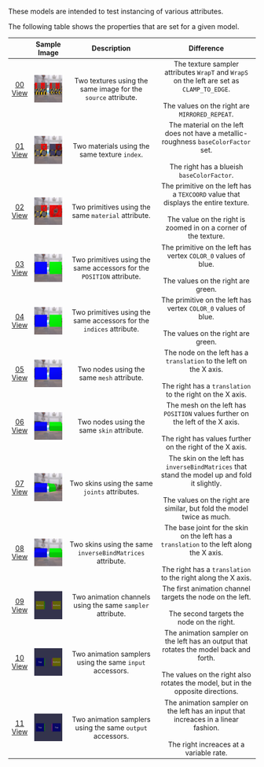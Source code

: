 These models are intended to test instancing of various attributes.  
 
The following table shows the properties that are set for a given model.  

|   | Sample Image | Description | Difference |
| :---: | :---: | :---: | :---: |
| [00](Instancing_00.gltf)<br>[View](https://bghgary.github.io/glTF-Assets-Viewer/?type=Positive&folder=24&model=0) | [<img src="Figures/Thumbnails/Instancing_00.png" align="middle">](Figures/SampleImages/Instancing_00.png) | Two textures using the same image for the `source` attribute. | The texture sampler attributes `WrapT` and `WrapS` on the left are set as `CLAMP_TO_EDGE`.<br><br>The values on the right are `MIRRORED_REPEAT`. |
| [01](Instancing_01.gltf)<br>[View](https://bghgary.github.io/glTF-Assets-Viewer/?type=Positive&folder=24&model=1) | [<img src="Figures/Thumbnails/Instancing_01.png" align="middle">](Figures/SampleImages/Instancing_01.png) | Two materials using the same texture `index`. | The material on the left does not have a metallic-roughness `baseColorFactor` set.<br><br>The right has a blueish `baseColorFactor`. |
| [02](Instancing_02.gltf)<br>[View](https://bghgary.github.io/glTF-Assets-Viewer/?type=Positive&folder=24&model=2) | [<img src="Figures/Thumbnails/Instancing_02.png" align="middle">](Figures/SampleImages/Instancing_02.png) | Two primitives using the same `material` attribute. | The primitive on the left has a `TEXCOORD` value that displays the entire texture.<br><br>The value on the right is zoomed in on a corner of the texture. |
| [03](Instancing_03.gltf)<br>[View](https://bghgary.github.io/glTF-Assets-Viewer/?type=Positive&folder=24&model=3) | [<img src="Figures/Thumbnails/Instancing_03.png" align="middle">](Figures/SampleImages/Instancing_03.png) | Two primitives using the same accessors for the `POSITION` attribute. | The primitive on the left has vertex `COLOR_0` values of blue.<br><br>The values on the right are green. |
| [04](Instancing_04.gltf)<br>[View](https://bghgary.github.io/glTF-Assets-Viewer/?type=Positive&folder=24&model=4) | [<img src="Figures/Thumbnails/Instancing_04.png" align="middle">](Figures/SampleImages/Instancing_04.png) | Two primitives using the same accessors for the `indices` attribute. | The primitive on the left has vertex `COLOR_0` values of blue.<br><br>The values on the right are green. |
| [05](Instancing_05.gltf)<br>[View](https://bghgary.github.io/glTF-Assets-Viewer/?type=Positive&folder=24&model=5) | [<img src="Figures/Thumbnails/Instancing_05.png" align="middle">](Figures/SampleImages/Instancing_05.png) | Two nodes using the same `mesh` attribute. | The node on the left has a `translation` to the left on the X axis.<br><br>The right has a `translation` to the right on the X axis. |
| [06](Instancing_06.gltf)<br>[View](https://bghgary.github.io/glTF-Assets-Viewer/?type=Positive&folder=24&model=6) | [<img src="Figures/Thumbnails/Instancing_06.png" align="middle">](Figures/SampleImages/Instancing_06.png) | Two nodes using the same `skin` attribute. | The mesh on the left has `POSITION` values further on the left of the X axis.<br><br>The right has values further on the right of the X axis. |
| [07](Instancing_07.gltf)<br>[View](https://bghgary.github.io/glTF-Assets-Viewer/?type=Positive&folder=24&model=7) | [<img src="Figures/Thumbnails/Instancing_07.png" align="middle">](Figures/SampleImages/Instancing_07.png) | Two skins using the same `joints` attributes. | The skin on the left has `inverseBindMatrices` that stand the model up and fold it slightly.<br><br>The values on the right are similar, but fold the model twice as much. |
| [08](Instancing_08.gltf)<br>[View](https://bghgary.github.io/glTF-Assets-Viewer/?type=Positive&folder=24&model=8) | [<img src="Figures/Thumbnails/Instancing_08.png" align="middle">](Figures/SampleImages/Instancing_08.png) | Two skins using the same `inverseBindMatrices` attribute. | The base joint for the skin on the left has a `translation` to the left along the X axis.<br><br>The right has a `translation` to the right along the X axis. |
| [09](Instancing_09.gltf)<br>[View](https://bghgary.github.io/glTF-Assets-Viewer/?type=Positive&folder=24&model=9) | [<img src="Figures/Thumbnails/Instancing_09.gif" align="middle">](Figures/SampleImages/Instancing_09.gif) | Two animation channels using the same `sampler` attribute. | The first animation channel targets the node on the left.<br><br>The second targets the node on the right. |
| [10](Instancing_10.gltf)<br>[View](https://bghgary.github.io/glTF-Assets-Viewer/?type=Positive&folder=24&model=10) | [<img src="Figures/Thumbnails/Instancing_10.gif" align="middle">](Figures/SampleImages/Instancing_10.gif) | Two animation samplers using the same `input` accessors. | The animation sampler on the left has an output that rotates the model back and forth.<br><br>The values on the right also rotates the model, but in the opposite directions. |
| [11](Instancing_11.gltf)<br>[View](https://bghgary.github.io/glTF-Assets-Viewer/?type=Positive&folder=24&model=11) | [<img src="Figures/Thumbnails/Instancing_11.gif" align="middle">](Figures/SampleImages/Instancing_11.gif) | Two animation samplers using the same `output` accessors. | The animation sampler on the left has an input that increaces in a linear fashion.<br><br>The right increaces at a variable rate. |
 
